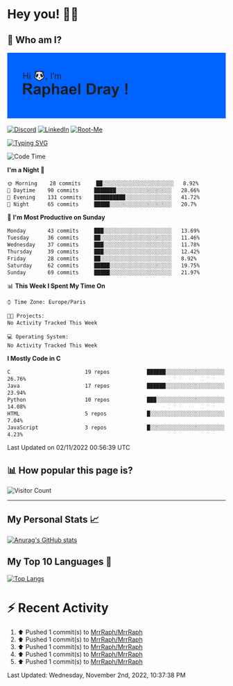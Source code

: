 # **Hey you! 👋🏼**

## **🔎 Who am I?**

<img src="https://github.com/MrrRaph/MrrRaph/blob/master/header.png?raw=true">

[![Discord](https://img.shields.io/badge/Discord-7289DA?style=for-the-badge&logo=discord&logoColor=white
)](https://discordapp.com/users/MrRaph#4214/)
[![LinkedIn](https://img.shields.io/badge/LinkedIn-0077B5?style=for-the-badge&logo=linkedin&logoColor=white)](https://www.linkedin.com/in/raphaeldray/)
[![Root-Me](https://img.shields.io/badge/dynamic/json?color=yellowgreen&label=Root-me%20Score&query=score&style=for-the-badge&url=https://raw.githubusercontent.com/MrrRaph/MrrRaph/master/root-me-stats.json&logoColor=white)](https://www.root-me.org/PandHacker)


[![Typing SVG](https://readme-typing-svg.herokuapp.com?font=glory&size=23&multiline=true&height=65&lines=CyberSecurity+Engineer+%F0%9F%92%BB;Freelance+Fullstack+Developer)](https://git.io/typing-svg)

<!--START_SECTION:waka-->
![Code Time](http://img.shields.io/badge/Code%20Time-0%20secs-blue)

**I'm a Night 🦉** 

```text
🌞 Morning    28 commits     ██░░░░░░░░░░░░░░░░░░░░░░░   8.92% 
🌆 Daytime    90 commits     ███████░░░░░░░░░░░░░░░░░░   28.66% 
🌃 Evening    131 commits    ██████████░░░░░░░░░░░░░░░   41.72% 
🌙 Night      65 commits     █████░░░░░░░░░░░░░░░░░░░░   20.7%

```
📅 **I'm Most Productive on Sunday** 

```text
Monday       43 commits     ███░░░░░░░░░░░░░░░░░░░░░░   13.69% 
Tuesday      36 commits     ██░░░░░░░░░░░░░░░░░░░░░░░   11.46% 
Wednesday    37 commits     ███░░░░░░░░░░░░░░░░░░░░░░   11.78% 
Thursday     39 commits     ███░░░░░░░░░░░░░░░░░░░░░░   12.42% 
Friday       28 commits     ██░░░░░░░░░░░░░░░░░░░░░░░   8.92% 
Saturday     62 commits     █████░░░░░░░░░░░░░░░░░░░░   19.75% 
Sunday       69 commits     █████░░░░░░░░░░░░░░░░░░░░   21.97%

```


📊 **This Week I Spent My Time On** 

```text
⌚︎ Time Zone: Europe/Paris

🐱‍💻 Projects: 
No Activity Tracked This Week

💻 Operating System: 
No Activity Tracked This Week

```

**I Mostly Code in C** 

```text
C                        19 repos            ██████░░░░░░░░░░░░░░░░░░░   26.76% 
Java                     17 repos            ██████░░░░░░░░░░░░░░░░░░░   23.94% 
Python                   10 repos            ███░░░░░░░░░░░░░░░░░░░░░░   14.08% 
HTML                     5 repos             █░░░░░░░░░░░░░░░░░░░░░░░░   7.04% 
JavaScript               3 repos             █░░░░░░░░░░░░░░░░░░░░░░░░   4.23%

```



 Last Updated on 02/11/2022 00:56:39 UTC
<!--END_SECTION:waka-->

## **📊 How popular this page is?**

![Visitor Count](https://profile-counter.glitch.me/MrrRaph/count.svg)

---

## **My Personal Stats 📈**

[![Anurag's GitHub stats](https://github-readme-stats.vercel.app/api?username=mrrraph&count_private=true&show_icons=true&title_color=fff&text_color=fff&bg_color=30,36d1dc,904e95)](https://github.com/anuraghazra/github-readme-stats)

## **My Top 10 Languages 📣**

[![Top Langs](https://github-readme-stats.vercel.app/api/top-langs/?username=mrrraph&langs_count=10&layout=compact&hide=html,css&hide_title=true)](https://github.com/anuraghazra/github-readme-stats)


# **⚡ Recent Activity**

<!--RECENT_ACTIVITY:start-->
1. ⬆️ Pushed 1 commit(s) to [MrrRaph/MrrRaph](https://github.com/MrrRaph/MrrRaph)
2. ⬆️ Pushed 1 commit(s) to [MrrRaph/MrrRaph](https://github.com/MrrRaph/MrrRaph)
3. ⬆️ Pushed 1 commit(s) to [MrrRaph/MrrRaph](https://github.com/MrrRaph/MrrRaph)
4. ⬆️ Pushed 1 commit(s) to [MrrRaph/MrrRaph](https://github.com/MrrRaph/MrrRaph)
5. ⬆️ Pushed 1 commit(s) to [MrrRaph/MrrRaph](https://github.com/MrrRaph/MrrRaph)
<!--RECENT_ACTIVITY:end-->
<!--RECENT_ACTIVITY:last_update-->
Last Updated: Wednesday, November 2nd, 2022, 10:37:38 PM
<!--RECENT_ACTIVITY:last_update_end-->
